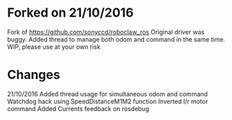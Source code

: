 # Forked on 21/10/2016
Fork of https://github.com/sonyccd/roboclaw_ros
Original driver was buggy.
Added thread to manage both odom and command in the same time. 
WIP, please use at your own risk

# Changes
21/10/2016
Added thread usage for simultaneous odom and command
Watchdog hack using SpeedDistanceM1M2 function 
Inverted l/r motor command
Added Currents feedback on rosdebug
